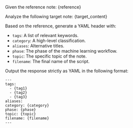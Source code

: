 Given the reference note:
{reference}

Analyze the following target note:
{target_content}

Based on the reference, generate a YAML header with:
- `tags`: A list of relevant keywords.
- `category`: A high-level classification.
- `aliases`: Alternative titles.
- `phase`: The phase of the machine learning workflow.
- `topic`: The specific topic of the note.
- `filename`: The final name of the script.

Output the response strictly as YAML in the following format:

```
---
tags: 
  - {tag1}
  - {tag2}
  - {tag3}
aliases:
category: {category}
phase: {phase}
topic: {topic}
filename: {filename}
---
```
